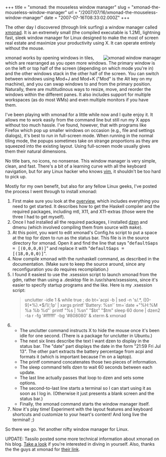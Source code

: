 +++
title = "xmonad: the mouseless window manager"
slug = "xmonad-the-mouseless-window-manager"
url = "/2007/07/16/xmonad-the-mouseless-window-manager"
date = "2007-07-16T08:33:02.000Z"
+++

The other day I discovered (through link surfing) a window manager called <a href="http://xmonad.org/">xmonad</a>. It is an extremely small (the compiled executable is 1.2M), lightning fast, sleek window manager for Linux designed to make the most of screen real estate and maximize your productivity using X. It can operate entirely without the mouse.

<a title="xmonad window manager" href="https://scnay-images.s3.amazonaws.com/globalconstant/xmonad_screenshot.png"><img src="https://scnay-images.s3.amazonaws.com/globalconstant/xmonad_small.png" alt="xmonad window manager" align="right" /></a>xmonad works by opening windows in tiles, which are rearranged as you open more windows. The primary window is on the left or top half of the screen (depending on which mode you're in) and the other windows stack in the other half of the screen. You can switch between windows using Mod+J and Mod+K ("Mod" is the Alt key on my machine), and you can swap windows to and from the primary position. Naturally, there are multitudinous ways to resize, move, and reorder the windows within the different panes. It also includes support for multiple workspaces (as do most WMs) and even multiple monitors if you have them.

I've been playing with xmonad for a little while now and I quite enjoy it. It allows me to work easily from the command line but still run my X apps without too much hassle. I've found, however, that with programs like Firefox which pop up smaller windows on occasion (e.g., file and settings dialogs), it's best to run in full-screen mode. When running in the normal tiling mode, the popups sometimes take on strange proportions as they are squeezed into the existing layout. Using full-screen mode usually gives them their natural dimensions.

No title bars, no icons, no nonsense. This window manager is very simple, clean, and fast. There's a bit of a learning curve with all the keyboard navigation, but for any Linux hacker who knows <a href="http://www.vim.org/">vim</a>, it shouldn't be too hard to pick up.

Mostly for my own benefit, but also for any  fellow Linux geeks, I've posted the process I went through to install xmonad:
<ol>
	<li>First make sure you look at the <a href="http://xmonad.org/intro.html">overview</a>, which includes everything you need to get started. It describes how to get the Haskell compiler and the required packages, including mtl, X11, and X11-extras (those were the three I had to get myself).</li>
	<li>Once I had installed all the required packages, I installed <a href="http://gotmor.googlepages.com/dzen">dzen</a> and dmenu (which involved compiling them from source with <span style="font-family:monospace;">make</span>).</li>
	<li>At this point, you want to edit xmonad's Config.hs script to put a space at the top for dzen to run as the status bar. This file is in the source directory for xmonad. Open it and find the line that says "<span style="font-family:monospace;">defaultGaps = [(0,0,0,0)]</span>" and replace it with "<span style="font-family:monospace;">defaultGaps = [(18,0,0,0)]</span>".</li>
	<li>Now compile xmonad with the runhaskell command, as described in the documentation. (Make sure to keep the source around, since any reconfiguration you do requires recompilation.)</li>
	<li>I found it easiest to use the .xsession script to launch xmonad from the gdm, rather than using a .desktop file in /usr/share/xsessions, since it's easier to specify startup programs and the like. Here is my .xsession script:

<blockquote>unclutter -idle 1 &amp;
while true ; do
    bt=`acpi -b | sed -n 's/.*, ([0-9]*%).*$/1/;1p' | xargs printf 'Battery: %sn'`
    tm=`date +"%H:%M %a %b %d"`
    printf "%s | %sn" "$bt" "$tm"
    sleep 60
done | dzen2 -ta r -fg '#ffffff' -bg '#808080' &amp;
xterm &amp;
xmonad</blockquote>
</li>
<li><ul><li>The unclutter command instructs X to hide the mouse once it's been idle for one second. (There is a package for unclutter in Ubuntu.)</li>
	<li>The next six lines describe the text I want dzen to display in the status bar. The "date" part displays the date in the form "21:59 Fri Jul 13". The other part extracts the battery percentage from acpi and formats it (which is important because I'm on a laptop).</li>
	<li>The printf command concatenates those two pieces of information.</li>
	<li>The sleep command tells dzen to wait 60 seconds between each update.</li>
	<li>The last line actually passes that loop to dzen and sets some options.</li>
	<li>The second-to-last line starts a terminal so I can start using it as soon as I log in. (Otherwise it just presents a blank screen and the status bar.)</li>
	<li>Finally, the xmonad command starts the window manager itself.</li>
</ul>
</li>
	<li>Now it's play time! Experiment with the layout features and keyboard shortcuts and customize to your heart's content! And long live the terminal! ;)</li>
</ol>
So there we go. Yet another nifty window manager for Linux.

UPDATE: Tassilo posted some more technical information about xmonad on his blog. <a href="http://tsdh.wordpress.com/2007/06/24/xmonad-does-things-just-right/">Take a look</a> if you're interested in diving in yourself. Also, thanks the the guys at xmonad for <a href="http://xmonad.org/press.html">their link</a>.